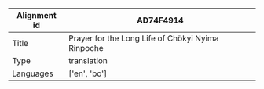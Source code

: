|Alignment id | AD74F4914
| --- | --- 
|Title | Prayer for the Long Life of Chökyi Nyima Rinpoche 
|Type | translation
|Languages | ['en', 'bo']